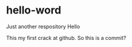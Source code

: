 # hello-word
Just another respository
Hello

This my first crack at github.  So this is a commit?


